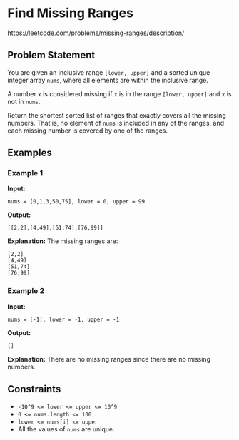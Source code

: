 # Find Missing Ranges
https://leetcode.com/problems/missing-ranges/description/

## Problem Statement

You are given an inclusive range `[lower, upper]` and a sorted unique integer array `nums`, where all elements are within the inclusive range.

A number `x` is considered missing if `x` is in the range `[lower, upper]` and `x` is not in `nums`.

Return the shortest sorted list of ranges that exactly covers all the missing numbers. That is, no element of `nums` is included in any of the ranges, and each missing number is covered by one of the ranges.

## Examples

### Example 1
**Input:**
```plaintext
nums = [0,1,3,50,75], lower = 0, upper = 99
```
**Output:**
```plaintext
[[2,2],[4,49],[51,74],[76,99]]
```
**Explanation:** The missing ranges are:
```plaintext
[2,2]
[4,49]
[51,74]
[76,99]
```

### Example 2
**Input:**
```plaintext
nums = [-1], lower = -1, upper = -1
```
**Output:**
```plaintext
[]
```
**Explanation:** There are no missing ranges since there are no missing numbers.

## Constraints

- `-10^9 <= lower <= upper <= 10^9`
- `0 <= nums.length <= 100`
- `lower <= nums[i] <= upper`
- All the values of `nums` are unique.

